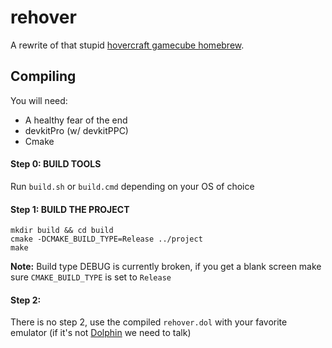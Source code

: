 # rehover

A rewrite of that stupid [hovercraft gamecube homebrew](https://github.com/hamcha/hovercraft).

## Compiling

You will need:
- A healthy fear of the end
- devkitPro (w/ devkitPPC)
- Cmake

#### Step 0: BUILD TOOLS
Run `build.sh` or `build.cmd` depending on your OS of choice

#### Step 1: BUILD THE PROJECT
```
mkdir build && cd build
cmake -DCMAKE_BUILD_TYPE=Release ../project
make
```

**Note:** Build type DEBUG is currently broken, if you get a blank screen make sure `CMAKE_BUILD_TYPE` is set to `Release`

#### Step 2:
There is no step 2, use the compiled `rehover.dol` with your favorite emulator (if it's not [Dolphin](https://dolphin-emu.org/) we need to talk)
